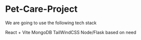 # Pet-Care-Project

We are going to use the following tech stack

React + Vite
MongoDB
TailWindCSS
Node/Flask based on need
